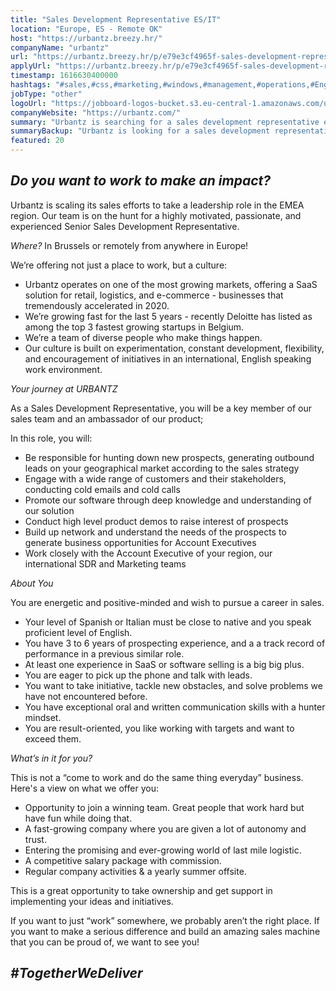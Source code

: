 ```yaml
---
title: "Sales Development Representative ES/IT"
location: "Europe, ES - Remote OK"
host: "https://urbantz.breezy.hr/"
companyName: "urbantz"
url: "https://urbantz.breezy.hr/p/e79e3cf4965f-sales-development-representative-es-it"
applyUrl: "https://urbantz.breezy.hr/p/e79e3cf4965f-sales-development-representative-es-it/apply"
timestamp: 1616630400000
hashtags: "#sales,#css,#marketing,#windows,#management,#operations,#English"
jobType: "other"
logoUrl: "https://jobboard-logos-bucket.s3.eu-central-1.amazonaws.com/urbantz"
companyWebsite: "https://urbantz.com/"
summary: "Urbantz is searching for a sales development representative es that has 6 years of prospecting experience , and a a track record of."
summaryBackup: "Urbantz is looking for a sales development representative es that has experience in: #sales, #css, #marketing."
featured: 20
---
```


## _Do you want to work to make an impact?_

Urbantz is scaling its sales efforts to take a leadership role in the EMEA region. Our team is on the hunt for a highly motivated, passionate, and experienced Senior Sales Development Representative.

_Where?_ In Brussels or remotely from anywhere in Europe!

We’re offering not just a place to work, but a culture:

*   Urbantz operates on one of the most growing markets, offering a SaaS solution for retail, logistics, and e-commerce - businesses that tremendously accelerated in 2020.
*   We’re growing fast for the last 5 years - recently Deloitte has listed as among the top 3 fastest growing startups in Belgium.
*   We’re a team of diverse people who make things happen.
*   Our culture is built on experimentation, constant development, flexibility, and encouragement of initiatives in an international, English speaking work environment.

_Your journey at URBANTZ_

As a Sales Development Representative, you will be a key member of our sales team and an ambassador of our product;

In this role, you will:

*   Be responsible for hunting down new prospects, generating outbound leads on your geographical market according to the sales strategy
*   Engage with a wide range of customers and their stakeholders, conducting cold emails and cold calls
*   Promote our software through deep knowledge and understanding of our solution
*   Conduct high level product demos to raise interest of prospects
*   Build up network and understand the needs of the prospects to generate business opportunities for Account Executives
*   Work closely with the Account Executive of your region, our international SDR and Marketing teams

_About You_

You are energetic and positive-minded and wish to pursue a career in sales.

*   Your level of Spanish or Italian must be close to native and you speak proficient level of English.
*   You have 3 to 6 years of prospecting experience, and a a track record of performance in a previous similar role.
*   At least one experience in SaaS or software selling is a big big plus.
*   You are eager to pick up the phone and talk with leads.
*   You want to take initiative, tackle new obstacles, and solve problems we have not encountered before.
*   You have exceptional oral and written communication skills with a hunter mindset.
*   You are result-oriented, you like working with targets and want to exceed them.

_What’s in it for you?_

This is not a “come to work and do the same thing everyday” business. Here's a view on what we offer you:

*   Opportunity to join a winning team. Great people that work hard but have fun while doing that.
*   A fast-growing company where you are given a lot of autonomy and trust.
*   Entering the promising and ever-growing world of last mile logistic.
*   A competitive salary package with commission.
*   Regular company activities & a yearly summer offsite.

This is a great opportunity to take ownership and get support in implementing your ideas and initiatives.

If you want to just “work” somewhere, we probably aren’t the right place. If you want to make a serious difference and build an amazing sales machine that you can be proud of, we want to see you!

## _#TogetherWeDeliver_
